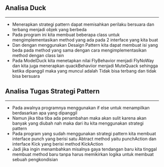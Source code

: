 ## Analisa Duck

---
* Menerapkan strategi pattern dapat memisahkan perilaku bersuara dan terbang menjadi objek yang berbeda
* Pada program ini kita membuat beberapa class untuk mengimplementasikan method yang ada pada 2 interface yang kita buat
* Dan dengan menggunakan Desaign Pattern kita dapat membuat isi yang beda pada method yang sama dengan cara mengimplementasikan method dengan class lain
* Pada ModelDuck kita menetapkan nilai FlyBehavior menjadi FlyNoWay dan kita juga menerapkan quackBehaviior menjadi MuteQuack sehingga ketika dipanggil maka yang muncul adalah Tidak bisa terbang dan tidak bisa bersuara


## Analisa Tugas Strategi Pattern

---
* Pada awalnya programnya menggunakan if else untuk menampilkan berdasarkan apa yang dipanggil
* Namun jika tiba tiba ada penambahan maka akan sulit karena akan banyak yang diubah nah maka dari itu kita menggunakan strategi pattern
* Pada program yang sudah menggunakan strategi pattern kita membuat interface punch yang berisi satu Abtract method yaitu punchAction dan interface Kick yang berisi method KickAction
* Jadi jika ingin menambahkan misalnya gaya tendangan baru kita tinggal membuat method baru tanpa harus memikirkan logika untuk membuat sebuah pengkondisian